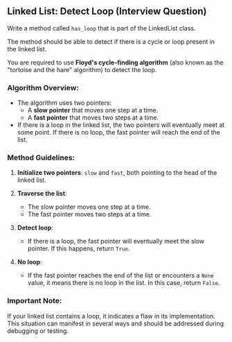 ## Linked List: Detect Loop (**Interview Question**)

Write a method called `has_loop` that is part of the LinkedList class.

The method should be able to detect if there is a cycle or loop present in the linked list.

You are required to use **Floyd's cycle-finding algorithm** (also known as the "tortoise and the hare" algorithm) to detect the loop.

### Algorithm Overview:

- The algorithm uses two pointers:
  - A **slow pointer** that moves one step at a time.
  - A **fast pointer** that moves two steps at a time.
- If there is a loop in the linked list, the two pointers will eventually meet at some point. If there is no loop, the fast pointer will reach the end of the list.

### Method Guidelines:

1. **Initialize two pointers**: `slow` and `fast`, both pointing to the head of the linked list.

2. **Traverse the list**:

   - The slow pointer moves one step at a time.
   - The fast pointer moves two steps at a time.

3. **Detect loop**:
   - If there is a loop, the fast pointer will eventually meet the slow pointer. If this happens, return `True`.
4. **No loop**:
   - If the fast pointer reaches the end of the list or encounters a `None` value, it means there is no loop in the list. In this case, return `False`.

### Important Note:

If your linked list contains a loop, it indicates a flaw in its implementation. This situation can manifest in several ways and should be addressed during debugging or testing.
